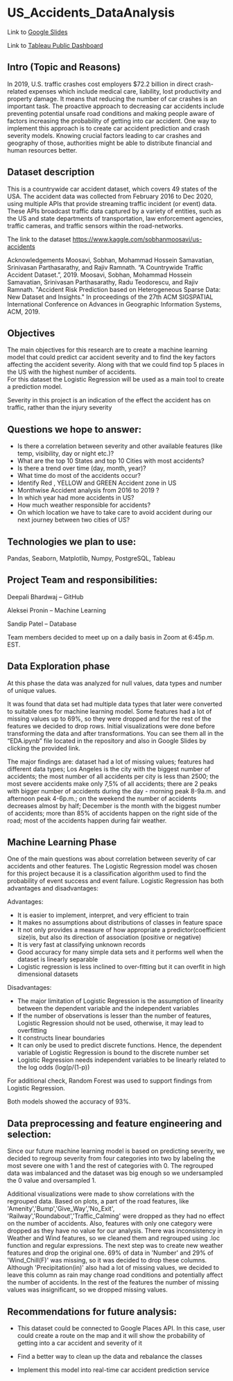 # US_Accidents_DataAnalysis

Link to [Google Slides](https://docs.google.com/presentation/d/1d2IiS6p8Cwrcbka3qVf0Hj0QpNO4slva8NfvgAUdmIE/edit#slide=id.gc6f80d1ff_0_0)

Link to [Tableau Public Dashboard](https://public.tableau.com/app/profile/deepali2257)


## Intro (Topic and Reasons)

In 2019, U.S. traffic crashes cost employers $72.2 billion in direct crash-related expenses which include medical care, liability, lost productivity and property damage. It means that reducing the number of car crashes is an important task. The proactive approach to decreasing car accidents include preventing potential unsafe road conditions and making people aware of factors increasing the probability of getting into car accident. One way to implement this approach is to create car accident prediction and crash severity models. Knowing crucial factors leading to car crashes and geography of those, authorities might be able to distribute financial and human resources better.

## Dataset description 

This is a countrywide car accident dataset, which covers 49 states of the USA. The accident data was collected from February 2016 to Dec 2020, using multiple APIs that provide streaming traffic incident (or event) data. These APIs broadcast traffic data captured by a variety of entities, such as the US and state departments of transportation, law enforcement agencies, traffic cameras, and traffic sensors within the road-networks.


The link to the dataset https://www.kaggle.com/sobhanmoosavi/us-accidents


Acknowledgements
Moosavi, Sobhan, Mohammad Hossein Samavatian, Srinivasan Parthasarathy, and Rajiv Ramnath. “A Countrywide Traffic Accident Dataset.”, 2019.
Moosavi, Sobhan, Mohammad Hossein Samavatian, Srinivasan Parthasarathy, Radu Teodorescu, and Rajiv Ramnath. "Accident Risk Prediction based on Heterogeneous Sparse Data: New Dataset and Insights." In proceedings of the 27th ACM SIGSPATIAL International Conference on Advances in Geographic Information Systems, ACM, 2019.


## Objectives

The main objectives for this research are to create a machine learning model that could predict car accident severity and to find the key factors affecting the accident severity. Along with that we could find top 5 places in the US with the highest number of accidents.   
For this dataset the Logistic Regression will be used as a main tool to create a prediction model. 

Severity in this project is an indication of the effect the accident has on traffic, rather than the injury severity 

## Questions we hope to answer:
* Is there a correlation between severity and other available features (like temp, visibility, day or night etc.)?
* What are the top 10 States and top 10 Cities with most accidents?
* Is there a trend over time (day, month, year)?
* What time do most of the accidents occur?
* Identify Red , YELLOW and GREEN  Accident zone in US
* Monthwise Accident analysis from 2016 to 2019 ?
* In which year had more accidents in US?
* How much weather responsible for accidents?
* On which location we have to take care to avoid accident during our next journey between two cities of US?


## Technologies we plan to use:
Pandas, Seaborn, Matplotlib, Numpy, PostgreSQL, Tableau


## Project Team and responsibilities:
Deepali Bhardwaj – GitHub

Aleksei Pronin – Machine Learning

Sandip Patel – Database 

Team members decided to meet up on a daily basis in Zoom at 6:45p.m. EST. 

## Data Exploration phase

At this phase the data was analyzed for null values, data types and number of unique values.

It was found that data set had multiple data types that later were converted to suitable ones for machine learning model. Some features had a lot of missing values up to 69%, so they were dropped and for the rest of the features we decided to drop rows. Initial visualizations were done before transforming the data and after transformations. You can see them all in the “EDA.ipynb” file located in the repository and also in Google Slides by clicking the provided link.

The major findings are: dataset had a lot of missing values; features had different data types; Los Angeles is the city with the biggest number of accidents; the most number of all accidents per city is less than 2500; the most severe accidents make only 7,5% of all accidents; there are 2 peaks with bigger number of accidents during the day - morning peak 8-9a.m. and afternoon peak 4-6p.m.; on the weekend the number of accidents decreases almost by half; December is the month with the biggest number of accidents; more than 85% of accidents happen on the right side of the road; most of the accidents happen during fair weather.


## Machine Learning Phase

One of the main questions was about correlation between severity of car accidents and other features. The Logistic Regression model was chosen for this project because it is a classification algorithm used to find the probability of event success and event failure.
Logistic Regression has both advantages and disadvantages:

Advantages:
* It is easier to implement, interpret, and very efficient to train
* It makes no assumptions about distributions of classes in feature space
* It not only provides a measure of how appropriate a predictor(coefficient size)is, but also its direction of association (positive or negative)
* It is very fast at classifying unknown records
* Good accuracy for many simple data sets and it performs well when the dataset is linearly separable
* Logistic regression is less inclined to over-fitting but it can overfit in high dimensional datasets

Disadvantages:
* The major limitation of Logistic Regression is the assumption of linearity between the dependent variable and the independent variables
* If the number of observations is lesser than the number of features, Logistic Regression should not be used, otherwise, it may lead to overfitting
* It constructs linear boundaries
* It can only be used to predict discrete functions. Hence, the dependent variable of Logistic Regression is bound to the discrete number set
* Logistic Regression needs independent variables to be linearly related to the log odds (log(p/(1-p))



For additional check, Random Forest was used to support findings from Logistic Regression. 

Both models showed the accuracy of 93%.


## Data preprocessing and feature engineering and selection:

Since our future machine learning model is based on predicting severity, we decided to regroup severity from four categories into two by labeling the most severe one with 1 and the rest of categories with 0. The regrouped data was imbalanced and the dataset was big enough so we undersampled the 0 value and oversampled 1. 

Additional visualizations were made to show correlations with the regrouped data. Based on plots, a part of the road features, like 'Amenity','Bump','Give_Way','No_Exit', 'Railway','Roundabout','Traffic_Calming' were dropped as they had no effect on the number of accidents. Also, features with only one category were dropped as they have no value for our analysis. There was inconsistency in Weather and Wind features, so we cleaned them and regrouped using .loc function and regular expressions. The next step was to create  new weather features and drop the original one. 69% of data in 'Number' and 29% of 'Wind_Chill(F)' was missing, so it was decided to drop these columns. Although 'Precipitation(in)' also had a lot of missing values, we decided to leave this column as rain may change road conditions and potentially affect the number of accidents. In the rest of the features the number of missing values was insignificant, so we dropped missing values.



## Recommendations for future analysis:

* This dataset could be connected to Google Places API. In this case, user could create a route on the map and it will show the probability of getting into a car accident and severity of it

* Find a better way to clean up the data and rebalance the classes

* Implement this model into real-time car accident prediction service

